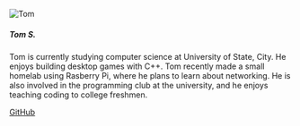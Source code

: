 ![Tom](https://i.imgur.com/AtcBVTM.png)

##### Tom S.

Tom is currently studying computer science at University of State, City. He enjoys building desktop games with C++. Tom recently made a small homelab using Rasberry Pi, where he plans to learn about networking. He is also involved in the programming club at the university, and he enjoys teaching coding to college freshmen. 

[GitHub](https://github.com/dulaya-testing)
